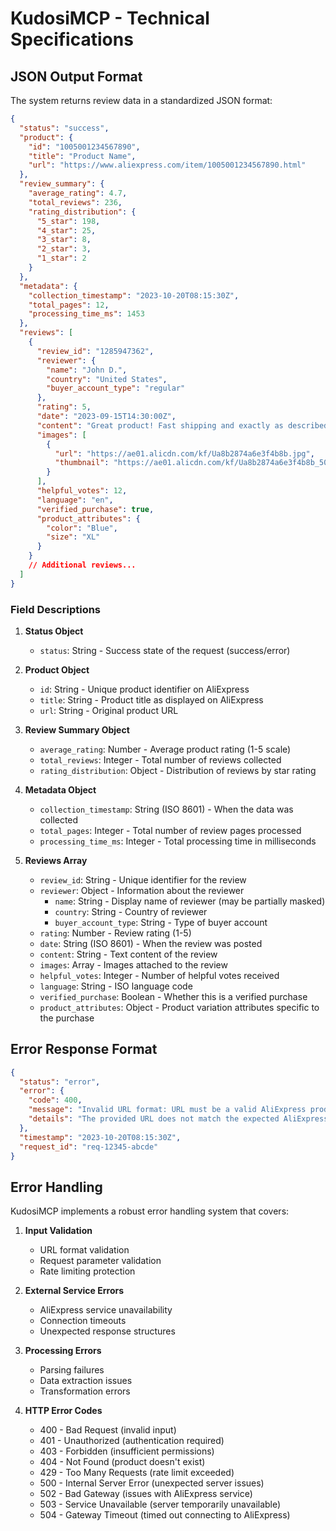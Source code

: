 # KudosiMCP - Technical Specifications

## JSON Output Format
The system returns review data in a standardized JSON format:

```json
{
  "status": "success",
  "product": {
    "id": "1005001234567890",
    "title": "Product Name",
    "url": "https://www.aliexpress.com/item/1005001234567890.html"
  },
  "review_summary": {
    "average_rating": 4.7,
    "total_reviews": 236,
    "rating_distribution": {
      "5_star": 198,
      "4_star": 25,
      "3_star": 8,
      "2_star": 3,
      "1_star": 2
    }
  },
  "metadata": {
    "collection_timestamp": "2023-10-20T08:15:30Z",
    "total_pages": 12,
    "processing_time_ms": 1453
  },
  "reviews": [
    {
      "review_id": "1285947362",
      "reviewer": {
        "name": "John D.",
        "country": "United States",
        "buyer_account_type": "regular"
      },
      "rating": 5,
      "date": "2023-09-15T14:30:00Z",
      "content": "Great product! Fast shipping and exactly as described.",
      "images": [
        {
          "url": "https://ae01.alicdn.com/kf/Ua8b2874a6e3f4b8b.jpg",
          "thumbnail": "https://ae01.alicdn.com/kf/Ua8b2874a6e3f4b8b_50x50.jpg"
        }
      ],
      "helpful_votes": 12,
      "language": "en",
      "verified_purchase": true,
      "product_attributes": {
        "color": "Blue",
        "size": "XL"
      }
    }
    // Additional reviews...
  ]
}
```

### Field Descriptions

1. **Status Object**
   - `status`: String - Success state of the request (success/error)

2. **Product Object**
   - `id`: String - Unique product identifier on AliExpress
   - `title`: String - Product title as displayed on AliExpress
   - `url`: String - Original product URL

3. **Review Summary Object**
   - `average_rating`: Number - Average product rating (1-5 scale)
   - `total_reviews`: Integer - Total number of reviews collected
   - `rating_distribution`: Object - Distribution of reviews by star rating

4. **Metadata Object**
   - `collection_timestamp`: String (ISO 8601) - When the data was collected
   - `total_pages`: Integer - Total number of review pages processed
   - `processing_time_ms`: Integer - Total processing time in milliseconds

5. **Reviews Array**
   - `review_id`: String - Unique identifier for the review
   - `reviewer`: Object - Information about the reviewer
     - `name`: String - Display name of reviewer (may be partially masked)
     - `country`: String - Country of reviewer
     - `buyer_account_type`: String - Type of buyer account
   - `rating`: Number - Review rating (1-5)
   - `date`: String (ISO 8601) - When the review was posted
   - `content`: String - Text content of the review
   - `images`: Array - Images attached to the review
   - `helpful_votes`: Integer - Number of helpful votes received
   - `language`: String - ISO language code
   - `verified_purchase`: Boolean - Whether this is a verified purchase
   - `product_attributes`: Object - Product variation attributes specific to the purchase

## Error Response Format

```json
{
  "status": "error",
  "error": {
    "code": 400,
    "message": "Invalid URL format: URL must be a valid AliExpress product page",
    "details": "The provided URL does not match the expected AliExpress product URL pattern"
  },
  "timestamp": "2023-10-20T08:15:30Z",
  "request_id": "req-12345-abcde"
}
```

## Error Handling
KudosiMCP implements a robust error handling system that covers:

1. **Input Validation**
   - URL format validation
   - Request parameter validation
   - Rate limiting protection

2. **External Service Errors**
   - AliExpress service unavailability
   - Connection timeouts
   - Unexpected response structures

3. **Processing Errors**
   - Parsing failures
   - Data extraction issues
   - Transformation errors

4. **HTTP Error Codes**
   - 400 - Bad Request (invalid input)
   - 401 - Unauthorized (authentication required)
   - 403 - Forbidden (insufficient permissions)
   - 404 - Not Found (product doesn't exist)
   - 429 - Too Many Requests (rate limit exceeded)
   - 500 - Internal Server Error (unexpected server issues)
   - 502 - Bad Gateway (issues with AliExpress service)
   - 503 - Service Unavailable (server temporarily unavailable)
   - 504 - Gateway Timeout (timed out connecting to AliExpress) 
